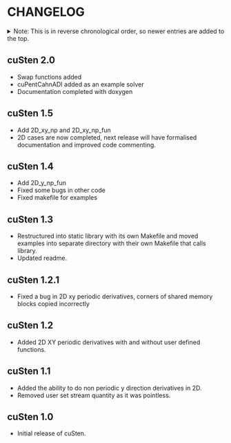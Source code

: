 CHANGELOG
=========

<details>
<summary>Note: This is in reverse chronological order, so newer entries are added to the top.</summary>

| Contents               |
| :--------------------- |
| [cuSten 2.0](#cuSten-20) |
| [cuSten 1.5](#cuSten-15) |
| [cuSten 1.4](#cuSten-14) |
| [cuSten 1.3](#cuSten-13) |
| [cuSten 1.2.1](#cuSten-121) |
| [cuSten 1.2](#cuSten-12) |
| [cuSten 1.1](#cuSten-11) |
| [cuSten 1.0](#cuSten-10) |


</details>

cuSten 2.0
---------

* Swap functions added
* cuPentCahnADI added as an example solver
* Documentation completed with doxygen

cuSten 1.5
---------

* Add 2D_xy_np and 2D_xy_np_fun
* 2D cases are now completed, next release will have formalised documentation and improved code commenting.

cuSten 1.4
---------

* Add 2D_y_np_fun
* Fixed some bugs in other code
* Fixed makefile for examples

cuSten 1.3
---------

* Restructured into static library with its own Makefile and moved examples into separate directory with their own Makefile that calls library.
* Updated readme.

cuSten 1.2.1
---------

* Fixed a bug in 2D xy periodic derivatives, corners of shared memory blocks copied incorrectly

cuSten 1.2
---------

* Added 2D XY periodic derivatives with and without user defined functions.

cuSten 1.1
---------

* Added the ability to do non periodic y direction derivatives in 2D.
* Removed user set stream quantity as it was pointless.

cuSten 1.0
---------

* Initial release of cuSten.
